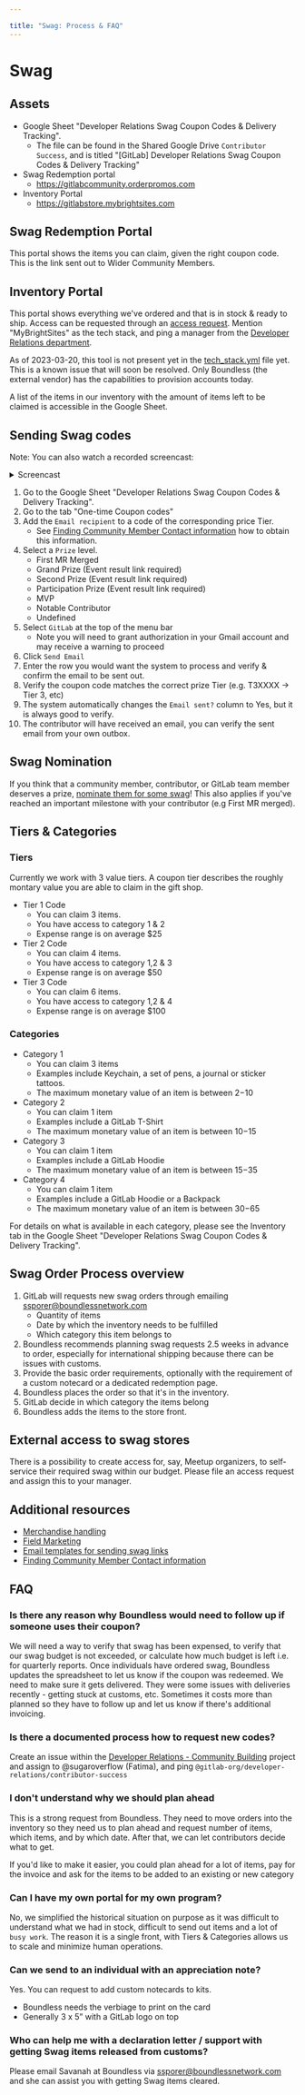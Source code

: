 ```yaml
---

title: "Swag: Process & FAQ"
---
```








# Swag

## Assets

* Google Sheet "Developer Relations Swag Coupon Codes & Delivery Tracking".
  * The file can be found in the Shared Google Drive `Contributor Success`, and is titled "[GitLab] Developer Relations Swag Coupon Codes & Delivery Tracking"
* Swag Redemption portal
  * https://gitlabcommunity.orderpromos.com
* Inventory Portal
  * https://gitlabstore.mybrightsites.com

## Swag Redemption Portal

This portal shows the items you can claim, given the right coupon code. This is the link sent out to Wider Community Members.

## Inventory Portal

This portal shows everything we've ordered and that is in stock & ready to ship.
Access can be requested through an [access request](https://gitlab.com/gitlab-com/team-member-epics/access-requests/-/issues/new?issuable_template=Access_Change_Request). Mention "MyBrightSites" as the tech stack, and ping a manager from the [Developer Relations department](/handbook/marketing/developer-relations/).

As of 2023-03-20, this tool is not present yet in the [tech_stack.yml](https://gitlab.com/gitlab-com/www-gitlab-com/-/blob/master/data/tech_stack.yml) file yet. This is a known issue that will soon be resolved. Only Boundless (the external vendor) has the capabilities to provision accounts today.

A list of the items in our inventory with the amount of items left to be claimed is accessible in the Google Sheet.

## Sending Swag codes

Note: You can also watch a recorded screencast:
<details>
<summary>Screencast</summary>
<div style="position: relative; padding-bottom: 83.46213292117464%; height: 0;"><iframe src="https://www.loom.com/embed/caebea98b6d84d33abb89737813d4231" frameborder="0" webkitallowfullscreen mozallowfullscreen allowfullscreen style="position: absolute; top: 0; left: 0; width: 100%; height: 100%;"></iframe></div>
</details>

1. Go to the Google Sheet "Developer Relations Swag Coupon Codes & Delivery Tracking".
1. Go to the tab "One-time Coupon codes"
1. Add the `Email recipient` to a code of the corresponding price Tier.
   *  See [Finding Community Member Contact information](/handbook/marketing/developer-relations/contributor-success/community-contributors-workflows.html#contacting-contributors) how to obtain this information.
1. Select a `Prize` level.
   * First MR Merged
   * Grand Prize (Event result link required)
   * Second Prize (Event result link required)
   * Participation Prize (Event result link required)
   * MVP
   * Notable Contributor
   * Undefined
1. Select `GitLab` at the top of the menu bar
   * Note you will need to grant authorization in your Gmail account and may receive a warning to proceed
1. Click `Send Email`
1. Enter the row you would want the system to process and verify & confirm the email to be sent out.
1. Verify the coupon code matches the correct prize Tier (e.g. T3XXXX -> Tier 3, etc)
1. The system automatically changes the `Email sent?` column to Yes, but it is always good to verify.
1. The contributor will have received an email, you can verify the sent email from your own outbox.

## Swag Nomination

If you think that a community member, contributor, or GitLab team member deserves a prize, [nominate them for some swag](/handbook/marketing/developer-relations/contributor-success/community-appreciation/#nomination-process)! This also applies if you've reached an important milestone with your contributor (e.g First MR merged).

## Tiers & Categories

### Tiers

Currently we work with 3 value tiers. A coupon tier describes the roughly montary value you are able to claim in the gift shop.

* Tier 1 Code
  * You can claim 3 items.
  * You have access to category 1 & 2
  * Expense range is on average $25
* Tier 2 Code
  * You can claim 4 items.
  * You have access to category 1,2 & 3
  * Expense range is on average $50
* Tier 3 Code
  * You can claim 6 items.
  * You have access to category 1,2 & 4
  * Expense range is on average $100

### Categories

* Category 1
  * You can claim 3 items
  * Examples include Keychain, a set of pens, a journal or sticker tattoos.
  * The maximum monetary value of an item is between $2-$10
* Category 2
  * You can claim 1 item
  * Examples include a GitLab T-Shirt
  * The maximum monetary value of an item is between $10-$15
* Category 3
  * You can claim 1 item
  * Examples include a GitLab Hoodie
  * The maximum monetary value of an item is between $15-$35
* Category 4
  * You can claim 1 item
  * Examples include a GitLab Hoodie or a Backpack
  * The maximum monetary value of an item is between $30-$65

For details on what is available in each category, please see the Inventory tab in the Google Sheet "Developer Relations Swag Coupon Codes & Delivery Tracking".

## Swag Order Process overview

1. GitLab will requests new swag orders through emailing ssporer@boundlessnetwork.com
   * Quantity of items
   * Date by which the inventory needs to be fulfilled
   * Which category this item belongs to
1. Boundless recommends planning swag requests 2.5 weeks in advance to order, especially for international shipping because there can be issues with customs.
1. Provide the basic order requirements, optionally with the requirement of a custom notecard or a dedicated redemption page.
1. Boundless places the order so that it's in the inventory.
1. GitLab decide in which category the items belong
1. Boundless adds the items to the store front.

## External access to swag stores

There is a possibility to create access for, say, Meetup organizers, to self-service their required swag within our budget. Please file an access request and assign this to your manager.

## Additional resources

- [Merchandise handling](/handbook/marketing/brand-and-product-marketing/brand/merchandise-handling/)
- [Field Marketing](/handbook/marketing/field-marketing/)
- [Email templates for sending swag links](/handbook/marketing/developer-relations/contributor-success/community-appreciation/#templates-for-sending-swag-links)
- [Finding Community Member Contact information](/handbook/marketing/developer-relations/contributor-success/community-appreciation/#finding-community-member-contact-information)

## FAQ

### Is there any reason why Boundless would need to follow up if someone uses their coupon?

We will need a way to verify that swag has been expensed, to verify that our swag budget is not exceeded, or calculate how much budget is left i.e. for quarterly reports.
Once individuals have ordered swag, Boundless updates the spreadsheet to let us know if the coupon was redeemed. We need to make sure it gets delivered. They were some issues with deliveries recently - getting stuck at customs, etc. Sometimes it costs more than planned so they have to follow up and let us know if there's additional invoicing.

### Is there a documented process how to request new codes?

Create an issue within the [Developer Relations - Community Building](https://gitlab.com/gitlab-com/marketing/community-relations/community-building/-/issues) project and assign to @sugaroverflow (Fatima), and ping `@gitlab-org/developer-relations/contributor-success`

### I don't understand why we should plan ahead

This is a strong request from Boundless. They need to move orders into the inventory so they need us to plan ahead and request number of items, which items, and by which date. After that, we can let contributors decide what to get.

If you'd like to make it easier, you could plan ahead for a lot of items, pay for the invoice and ask for the items to be added to an existing or new category

### Can I have my own portal for my own program?

No, we simplified the historical situation on purpose as it was difficult to understand what we had in stock, difficult to send out items and a lot of `busy work`. The reason it is a single front, with Tiers & Categories allows us to scale and minimize human operations.

### Can we send to an individual with an appreciation note?

Yes. You can request to add custom notecards to kits.

* Boundless needs the verbiage to print on the card
* Generally 3 x 5” with a GitLab logo on top

### Who can help me with a declaration letter / support with getting Swag items released from customs?

Please email Savanah at Boundless via ssporer@boundlessnetwork.com and she can assist you with getting Swag items cleared.
